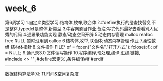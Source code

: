 # week_6
第6周学习
1.自定义类型学习:结构体,枚举,联合体
2.#define执行的是查找替换,不是整体,typedef是整体,新类型
3.牛客网题目作业.备注:写完代码最好去看看别人优秀的代码
4.通讯录功能实现	静态/动态空间开辟
5.动态内存管理 malloc realloc free NULL 暂时没用到 calloc
6.结构体,枚举,联合体;动态内存管理  作业
7.柔性数组 结构体指针
8.文件操作 FILE* pf = fopen("文件名","打开方式");	fclose(pf); pf = NULL;
9.通讯录3.0  文件读写操作
10.程序编译,预处理,编译,汇编,链接, #include <> "" ,#define宏定义 ,条件编译#if #endif
***************************
数据结构算法学习:
11.时间&空间复杂度